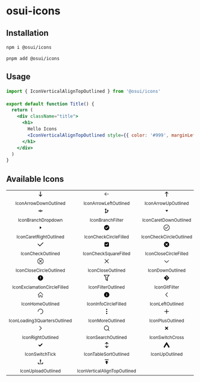 # osui-icons

## Installation

```shell
npm i @osui/icons
```

```shell
pnpm add @osui/icons
```

## Usage

```jsx
import { IconVerticalAlignTopOutlined } from '@osui/icons'

export default function Title() {
  return (
    <div className="title">
      <h1>
        Hello Icons
        <IconVerticalAlignTopOutlined style={{ color: '#999', marginLeft: 5 }} />
      </h1>
    </div>
  )
}
```

## Available Icons

<table><tbody><tr><td align="center">
                                                        <img width="16" height="16" src="./svg/arrow-down-outlined.svg"/>
                                                        <br/><sub>IconArrowDownOutlined</sub>
                                                        </td><td align="center">
                                                        <img width="16" height="16" src="./svg/arrow-left-outlined.svg"/>
                                                        <br/><sub>IconArrowLeftOutlined</sub>
                                                        </td><td align="center">
                                                        <img width="16" height="16" src="./svg/arrow-up-outlined.svg"/>
                                                        <br/><sub>IconArrowUpOutlined</sub>
                                                        </td></tr><tr><td align="center">
                                                        <img width="16" height="16" src="./svg/branch-dropdown.svg"/>
                                                        <br/><sub>IconBranchDropdown</sub>
                                                        </td><td align="center">
                                                        <img width="16" height="16" src="./svg/branch-filter.svg"/>
                                                        <br/><sub>IconBranchFilter</sub>
                                                        </td><td align="center">
                                                        <img width="16" height="16" src="./svg/caret-down-outlined.svg"/>
                                                        <br/><sub>IconCaretDownOutlined</sub>
                                                        </td></tr><tr><td align="center">
                                                        <img width="16" height="16" src="./svg/caret-right-outlined.svg"/>
                                                        <br/><sub>IconCaretRightOutlined</sub>
                                                        </td><td align="center">
                                                        <img width="16" height="16" src="./svg/check-circle-filled.svg"/>
                                                        <br/><sub>IconCheckCircleFilled</sub>
                                                        </td><td align="center">
                                                        <img width="16" height="16" src="./svg/check-circle-outlined.svg"/>
                                                        <br/><sub>IconCheckCircleOutlined</sub>
                                                        </td></tr><tr><td align="center">
                                                        <img width="16" height="16" src="./svg/check-outlined.svg"/>
                                                        <br/><sub>IconCheckOutlined</sub>
                                                        </td><td align="center">
                                                        <img width="16" height="16" src="./svg/check-square-filled.svg"/>
                                                        <br/><sub>IconCheckSquareFilled</sub>
                                                        </td><td align="center">
                                                        <img width="16" height="16" src="./svg/close-circle-filled.svg"/>
                                                        <br/><sub>IconCloseCircleFilled</sub>
                                                        </td></tr><tr><td align="center">
                                                        <img width="16" height="16" src="./svg/close-circle-outlined.svg"/>
                                                        <br/><sub>IconCloseCircleOutlined</sub>
                                                        </td><td align="center">
                                                        <img width="16" height="16" src="./svg/close-outlined.svg"/>
                                                        <br/><sub>IconCloseOutlined</sub>
                                                        </td><td align="center">
                                                        <img width="16" height="16" src="./svg/down-outlined.svg"/>
                                                        <br/><sub>IconDownOutlined</sub>
                                                        </td></tr><tr><td align="center">
                                                        <img width="16" height="16" src="./svg/exclamation-circle-filled.svg"/>
                                                        <br/><sub>IconExclamationCircleFilled</sub>
                                                        </td><td align="center">
                                                        <img width="16" height="16" src="./svg/filter-outlined.svg"/>
                                                        <br/><sub>IconFilterOutlined</sub>
                                                        </td><td align="center">
                                                        <img width="16" height="16" src="./svg/git-filter.svg"/>
                                                        <br/><sub>IconGitFilter</sub>
                                                        </td></tr><tr><td align="center">
                                                        <img width="16" height="16" src="./svg/home-outlined.svg"/>
                                                        <br/><sub>IconHomeOutlined</sub>
                                                        </td><td align="center">
                                                        <img width="16" height="16" src="./svg/info-circle-filled.svg"/>
                                                        <br/><sub>IconInfoCircleFilled</sub>
                                                        </td><td align="center">
                                                        <img width="16" height="16" src="./svg/left-outlined.svg"/>
                                                        <br/><sub>IconLeftOutlined</sub>
                                                        </td></tr><tr><td align="center">
                                                        <img width="16" height="16" src="./svg/loading-3-quarters-outlined.svg"/>
                                                        <br/><sub>IconLoading3QuartersOutlined</sub>
                                                        </td><td align="center">
                                                        <img width="16" height="16" src="./svg/more-outlined.svg"/>
                                                        <br/><sub>IconMoreOutlined</sub>
                                                        </td><td align="center">
                                                        <img width="16" height="16" src="./svg/plus-outlined.svg"/>
                                                        <br/><sub>IconPlusOutlined</sub>
                                                        </td></tr><tr><td align="center">
                                                        <img width="16" height="16" src="./svg/right-outlined.svg"/>
                                                        <br/><sub>IconRightOutlined</sub>
                                                        </td><td align="center">
                                                        <img width="16" height="16" src="./svg/search-outlined.svg"/>
                                                        <br/><sub>IconSearchOutlined</sub>
                                                        </td><td align="center">
                                                        <img width="16" height="16" src="./svg/switch-cross.svg"/>
                                                        <br/><sub>IconSwitchCross</sub>
                                                        </td></tr><tr><td align="center">
                                                        <img width="16" height="16" src="./svg/switch-tick.svg"/>
                                                        <br/><sub>IconSwitchTick</sub>
                                                        </td><td align="center">
                                                        <img width="16" height="16" src="./svg/table-sort-outlined.svg"/>
                                                        <br/><sub>IconTableSortOutlined</sub>
                                                        </td><td align="center">
                                                        <img width="16" height="16" src="./svg/up-outlined.svg"/>
                                                        <br/><sub>IconUpOutlined</sub>
                                                        </td></tr><tr><td align="center">
                                                        <img width="16" height="16" src="./svg/upload-outlined.svg"/>
                                                        <br/><sub>IconUploadOutlined</sub>
                                                        </td><td align="center">
                                                        <img width="16" height="16" src="./svg/vertical-align-top-outlined.svg"/>
                                                        <br/><sub>IconVerticalAlignTopOutlined</sub>
                                                        </td><td align="center"></td></tr></tbody></table>
